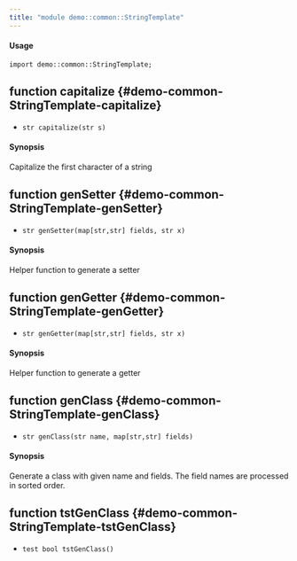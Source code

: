 ```yaml
---
title: "module demo::common::StringTemplate"
---
```


#### Usage

`import demo::common::StringTemplate;`

## function capitalize {#demo-common-StringTemplate-capitalize}

* ``str capitalize(str s)``

#### Synopsis

Capitalize the first character of a string

## function genSetter {#demo-common-StringTemplate-genSetter}

* ``str genSetter(map[str,str] fields, str x)``

#### Synopsis

Helper function to generate a setter

## function genGetter {#demo-common-StringTemplate-genGetter}

* ``str genGetter(map[str,str] fields, str x)``

#### Synopsis

Helper function to generate a getter

## function genClass {#demo-common-StringTemplate-genClass}

* ``str genClass(str name, map[str,str] fields)``

#### Synopsis

Generate a class with given name and fields.
 The field names are processed in sorted order.

## function tstGenClass {#demo-common-StringTemplate-tstGenClass}

* ``test bool tstGenClass()``

